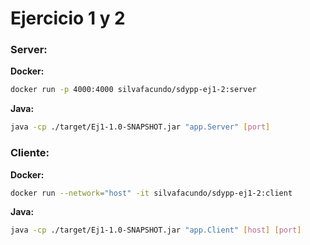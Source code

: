 # Ejercicio 1 y 2
### Server:
**Docker:**
```sh
docker run -p 4000:4000 silvafacundo/sdypp-ej1-2:server
```
**Java:**
```sh
java -cp ./target/Ej1-1.0-SNAPSHOT.jar "app.Server" [port]
```
### Cliente:
**Docker:**
```sh
docker run --network="host" -it silvafacundo/sdypp-ej1-2:client
```
**Java:**
```sh
java -cp ./target/Ej1-1.0-SNAPSHOT.jar "app.Client" [host] [port]
```
